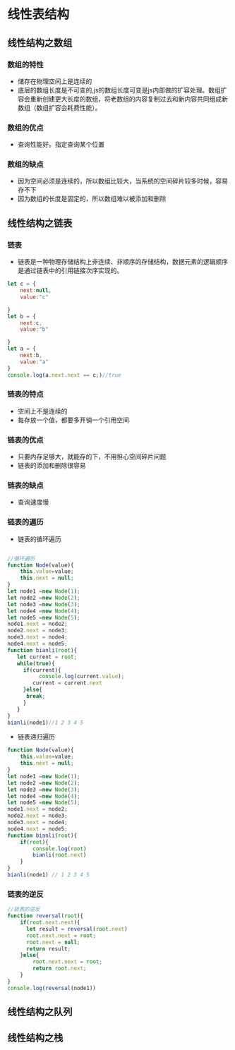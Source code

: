 # 线性表结构
## 线性结构之数组
### 数组的特性
+ 储存在物理空间上是连续的
+ 底层的数组长度是不可变的,js的数组长度可变是js内部做的扩容处理。数组扩容会重新创建更大长度的数组，将老数组的内容复制过去和新内容共同组成新数组（数组扩容会耗费性能）。
### 数组的优点
+ 查询性能好。指定查询某个位置
### 数组的缺点
+ 因为空间必须是连续的，所以数组比较大，当系统的空间碎片较多时候，容易存不下
+ 因为数组的长度是固定的，所以数组难以被添加和删除
## 线性结构之链表
### 链表
+ 链表是一种物理存储结构上非连续、非顺序的存储结构，数据元素的逻辑顺序是通过链表中的引用链接次序实现的。
```js
let c = {
    next:null,
    value:"c"

}
let b = {
    next:c,
    value:"b"

}
let a = {
    next:b,
    value:"a"
}
console.log(a.next.next == c;)//true
```
### 链表的特点
+ 空间上不是连续的
+ 每存放一个值，都要多开销一个引用空间
### 链表的优点
+ 只要内存足够大，就能存的下，不用担心空间碎片问题
+ 链表的添加和删除很容易
### 链表的缺点
+ 查询速度慢
### 链表的遍历
+ 链表的循环遍历
```js

//循环遍历
function Node(value){
    this.value=value;
    this.next = null;
}
let node1 =new Node(1);
let node2 =new Node(2);
let node3 =new Node(3);
let node4 =new Node(4);
let node5 =new Node(5);
node1.next = node2;
node2.next = node3;
node3.next = node4;
node4.next = node5;
function bianli(root){
   let current = root;
   while(true){
     if(current){
          console.log(current.value);
        current = current.next
     }else{
      break;
     }
   }
}
bianli(node1)//1 2 3 4 5
```
+ 链表递归遍历
```js
function Node(value){
    this.value=value;
    this.next = null;
}
let node1 =new Node(1);
let node2 =new Node(2);
let node3 =new Node(3);
let node4 =new Node(4);
let node5 =new Node(5);
node1.next = node2;
node2.next = node3;
node3.next = node4;
node4.next = node5;
function bianli(root){
    if(root){
        console.log(root)
        bianli(root.next)
    }
}
bianli(node1) // 1 2 3 4 5
```
### 链表的逆反
```js
//链表的逆反
function reversal(root){
    if(root.next.next){
      let result = reversal(root.next)
      root.next.next = root;
      root.next = null;
      return result;
    }else{
        root.next.next = root;
        return root.next;
    }
}
console.log(reversal(node1))
```
## 线性结构之队列
## 线性结构之栈
